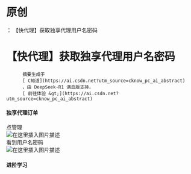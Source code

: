 # 原创
：  【快代理】获取独享代理用户名密码

# 【快代理】获取独享代理用户名密码


          摘要生成于
          [ C知道](https://ai.csdn.net?utm_source=cknow_pc_ai_abstract) 
          ，由 DeepSeek-R1 满血版支持，
          [ 前往体验 &gt;](https://ai.csdn.net?utm_source=cknow_pc_ai_abstract)

#### 独享代理订单

点管理<br/> <img alt="在这里插入图片描述" src="https://i-blog.csdnimg.cn/blog_migrate/65df6a23ee3868fa6cacb19823b577fe.png"/><br/> 看到用户名密码<br/> <img alt="在这里插入图片描述" src="https://i-blog.csdnimg.cn/blog_migrate/cbda3d495a2cd82491b3310962733adb.png"/>

#### 进阶学习
